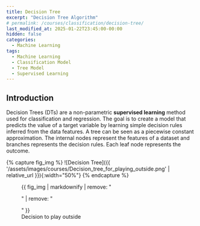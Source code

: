 ```yaml
---
title: Decision Tree
excerpt: "Decision Tree Algorithm"
# permalink: /courses/classification/decision-tree/
last_modified_at: 2025-01-22T23:45:00-00:00
hidden: false
categories:
  - Machine Learning
tags: 
  - Machine Learning
  - Classification Model
  - Tree Model
  - Supervised Learning
---
```


## Introduction
Decision Trees (DTs) are a non-parametric **supervised learning** method used for classification and regression. The goal is to create a model that predicts the value of a target variable by learning simple decision rules inferred from the data features. A tree can be seen as a piecewise constant approximation.
The internal nodes represent the features of a dataset and branches represents the decision rules. Each leaf node represents the outcome.

{% capture fig_img %}
![Decision Tree]({{ '/assets/images/courses/Decision_tree_for_playing_outside.png' | relative_url }}){:width="50%"}
{% endcapture %}

<figure>
  {{ fig_img | markdownify | remove: "<p>" | remove: "</p>" }}
  <figcaption>Decision to play outside</figcaption>
</figure>

